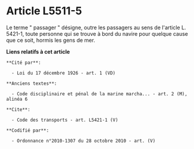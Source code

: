 # Article L5511-5

Le terme " passager " désigne, outre les passagers au sens de l'article L. 5421-1, toute personne qui se trouve à bord du
navire pour quelque cause que ce soit, hormis les gens de mer.

**Liens relatifs à cet article**

	**Cité par**:

	  - Loi du 17 décembre 1926 - art. 1 (VD)

	**Anciens textes**:

	  - Code disciplinaire et pénal de la marine marcha... - art. 2 (M), alinéa 6

	**Cite**:

	  - Code des transports - art. L5421-1 (V)

	**Codifié par**:

	  - Ordonnance n°2010-1307 du 28 octobre 2010 - art. (V)
